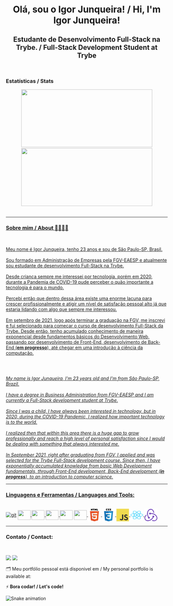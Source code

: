 <h1 align="center"> Olá, sou o Igor Junqueira! / Hi, I'm Igor Junqueira! </h1>
<h2 align="center"> Estudante de Desenvolvimento Full-Stack na Trybe. / Full-Stack Development Student at Trybe </h2>
<br />

<h3>Estatísticas / Stats</h3>
<div align="center">
  <a href="https://github.com/igorjunqueira2607">
  <img height="180em" width="90%" src="https://github-readme-stats.vercel.app/api?username=igorjunqueira2607&show_icons=true&theme=vision-friendly-dark&include_all_commits=true&count_private=true"/>
  <img height="180em" width="90%" src="https://github-readme-stats.vercel.app/api/top-langs/?username=igorjunqueira2607&layout=compact&langs_count=7&theme=vision-friendly-dark"/>
</div>
  <br />
  <hr  width="100%"/>

<h3> Sobre mim / About 👨‍🎓🇧🇷</h3>
  <br />
<p> Meu nome é Igor Junqueira, tenho 23 anos e sou de São Paulo-SP, Brasil.
  <br />
  <br />
  Sou formado em Administração de Empresas pela FGV-EAESP e atualmente sou estudante de desenvolvimento Full-Stack na Trybe.
  <br />
  <br />
  Desde criança sempre me interessei por tecnologia, porém em 2020, durante a Pandemia de COVID-19 pude perceber o quão importante a tecnologia é para o mundo.
  <br />
  <br />
  Percebi então que dentro dessa área existe uma enorme lacuna para crescer profissionalmente e atigir um nível de satisfação pessoal alto já que estaria lidando com algo que sempre me interessou.
  <br />
  <br />
  Em setembro de 2021, logo após terminar a graduação na FGV, me inscrevi e fui selecionado para começar o curso de desenvolvimento Full-Stack da Trybe. Desde então, tenho acumulado conhecimento de maneira exponencial desde fundamentos básicos do Desenvolvimento Web, passando por desenvolvimento de Front-End, desenvolvimento de Back-End (<strong>em progresso</strong>), até chegar em uma introdução à ciência da computação.</p>
  <br />
  <br />
  
  <i>
  <p> My name is Igor Junqueira, I'm 23 years old and I'm from São Paulo-SP, Brazil.
  <br />
  <br />
  I have a degree in Business Administration from FGV-EAESP and I am currently a Full-Stack development student at Trybe.
  <br />
  <br />
  Since I was a child, I have always been interested in technology, but in 2020, during the COVID-19 Pandemic, I realized how important technology is to the world.
  <br />
  <br />
  I realized then that within this area there is a huge gap to grow professionally and reach a high level of personal satisfaction since I would be dealing with something that always interested me.
  <br />
  <br />
  In September 2021, right after graduating from FGV, I applied and was selected for the Trybe Full-Stack development course. Since then, I have exponentially accumulated knowledge from basic Web Development fundamentals, through Front-End development, Back-End development (<strong>in progress</strong>), to an introduction to computer science.</p></i>
  <hr  width="100%"/>

  <h3>Linguagens e Ferramentas / Languages and Tools:</h3>
  <br />

<div style="display: inline-block">
    <a href="https://git-scm.com/" target="_blank" rel="noreferrer"><img align="center" src="https://www.vectorlogo.zone/logos/git-scm/git-scm-icon.svg" alt="git" width="40" height="40"/></a>
    <a href="https://github.com/" target="_blank" rel="noreferrer"><img src="https://cdn.jsdelivr.net/gh/devicons/devicon/icons/github/github-original.svg" align="center" height="30" width="40" />
</a>
    <a href="https://www.npmjs.com/" target="_blank" rel="noreferrer"> <img align="center" height="30" width="40" src="https://cdn.jsdelivr.net/gh/devicons/devicon/icons/npm/npm-original-wordmark.svg" />
</a>
    <a href="https://jestjs.io/" target="_blank" rel="noreferrer"><img src="https://cdn.jsdelivr.net/gh/devicons/devicon/icons/jest/jest-plain.svg" align="center" height="30" width="40" />
</a>
    <a href="https://slack.com/" target="_blank" rel="noreferrer"><img src="https://cdn.jsdelivr.net/gh/devicons/devicon/icons/slack/slack-original.svg" align="center" height="30" width="40" /></a>
    <a href="https://code.visualstudio.com/" target="_blank" rel="noreferrer"><img src="https://cdn.jsdelivr.net/gh/devicons/devicon/icons/vscode/vscode-original.svg" align="center" height="30" width="40" />
</a>
    <a href="https://www.w3.org/html/" target="_blank" rel="noreferrer"> <img align="center"           src="https://raw.githubusercontent.com/devicons/devicon/master/icons/html5/html5-original-wordmark.svg" alt="html5" width="40" height="40"/> </a>
    <a href="https://www.w3schools.com/css/" target="_blank" rel="noreferrer"> <img align="center" src="https://raw.githubusercontent.com/devicons/devicon/master/icons/css3/css3-original-wordmark.svg" alt="css3" width="40" height="40"/> </a>
    <a href="https://developer.mozilla.org/en-US/docs/Web/JavaScript" target="_blank" rel="noreferrer"> <img align="center" src="https://raw.githubusercontent.com/devicons/devicon/master/icons/javascript/javascript-original.svg" alt="javascript" width="40" height="40"/> </a>
    <a href="https://reactjs.org/" target="_blank" rel="noreferrer"><img align="center" alt="React" height="30" width="40" src="https://raw.githubusercontent.com/devicons/devicon/master/icons/react/react-original.svg">
      <a href="https://redux.js.org" target="_blank" rel="noreferrer"> <img align="center" src="https://raw.githubusercontent.com/devicons/devicon/master/icons/redux/redux-original.svg" alt="redux" width="40" height="40"/> </a>
    </div>
    <hr  width="100%"/>
    
<h3>Contato / Contact: </h3>
    <br />
    
  <a href="https://www.linkedin.com/in/igorjunqueira2607/" target="_blank"><img src="https://img.shields.io/badge/-LinkedIn-%230077B5?style=for-the-badge&logo=linkedin&logoColor=white" target="_blank"></a>
  <a href = "mailto:igormelojunqueira@gmail.com"><img src="https://img.shields.io/badge/-Gmail-%23333?style=for-the-badge&logo=gmail&logoColor=red" target="_blank"></a>

<p> 🗂️ Meu portfólio pessoal está disponivel em / My personal portfolio is available at: 
   <p>
     ⚡<strong> Bora codar! / Let's code!</strong>
    </p>
    
![Snake animation](https://github.com/igorjunqueira2607/igorjunqueira2607/blob/output/github-contribution-grid-snake.svg)
